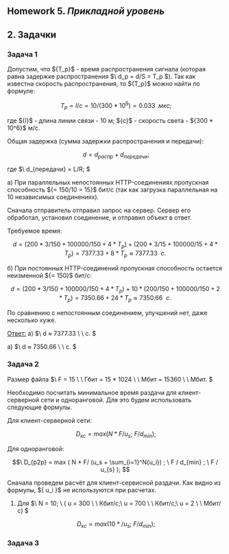 ## Homework 5. ***Прикладной уровень***
## 2. Задачки
### Задача 1
Допустим, что $\{T_p}$ - время распространения сигнала (которая равна задержке распространения $\ d_p = d/S = T_p $). Так как известна скорость распространения, то $\{T_p}$ можно найти по формуле:

$$\ T_p = l / c = 10 / (300 * 10^6) = 0.033 \ \ мкс; $$

где $\{l}$ - длина линии связи - 10 м; $\{с}$ - скорость света - $\{300 * 10^6}$ м/с.

Общая задержка (сумма задержки распространения и передачи):

$$\ d = d_{распр} + d_{передачи}; $$

где $\ d_{передачи} = L/R; $

а) При параллельных непостоянных HTTP-соединениях пропускная способность $\{= 150/10 = 15}$ бит/с (так как загрузка параллельная на 10 независимых соединениях).

Сначала отправитель отправил запрос на сервер. Сервер его обработал, установил соединение, и отправил объект в ответ.

Требуемое время:

$$\ d = (200 * 3 / 150 + 100 000 / 150 + 4 * T_p) + (200 * 3 / 15 + 100 000 / 15 + 4 * T_p) = 7377.33 + 8 * T_p ≈ 7377.33 \ \ c. $$

б) При постоянных HTTP-соединений пропускная способность остается неизменной $\{= 150}$ бит/с:

$$\ d = (200 * 3 / 150 + 100 000 / 150 + 4 * T_p) + 10 * (200 / 150 + 100 000 / 150 + 2 * T_p) = 7350.66 + 24 * T_p ≈ 7350.66 \ \ c. $$

По сравнению с непостоянным соединением, улучшений нет, даже несколько хуже.

<ins>Ответ:</ins> а) $\ d ≈ 7377.33 \ \ c. $

а) $\ d ≈ 7350.66 \ \ c. $

### Задача 2
Размер файла $\ F = 15 \ \ Гбит = 15 * 1024 \ \ Мбит = 15360  \ \ Мбит. $

Необходимо посчитать минимальное время раздачи для клиент-серверной сети и одноранговой. Для это будем использовать следующие формулы.

Для клиент-серверной сети:

$$\ D_{кс} = max ( N * F/ u_s ; \ F / d_{min} ); $$

Для одноранговой:

$$\ D_{p2p} = max ( N * F/ (u_s + \sum_{i=1}^N{u_i}) ; \ F / d_{min} ; \ F / u_{s} ); $$

Сначала проведем расчёт для клиент-сервисной раздачи. Как видно из формулы, $\{ u_i }$ не используются при расчетах.

1. Для $\ N = 10; \ ( u = 300 \ \ Кбит/с;\ u = 700 \ \ Кбит/с;\ u = 2 \ \ Mбит/с) $

$$\ D_{кс} = max ( 10 */ u_s ; \ F / d_{min} ); $$

### Задача 3

